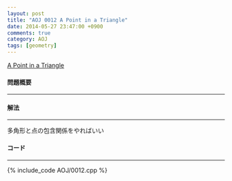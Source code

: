 ```yaml
---
layout: post
title: "AOJ 0012 A Point in a Triangle"
date: 2014-05-27 23:47:00 +0900
comments: true
category: AOJ
tags: [geometry]
---
```


[A Point in a Triangle](http://judge.u-aizu.ac.jp/onlinejudge/description.jsp?id=0012)

#### 問題概要

****

#### 解法

****

多角形と点の包含関係をやればいい

#### コード

****

{% include_code AOJ/0012.cpp %}
